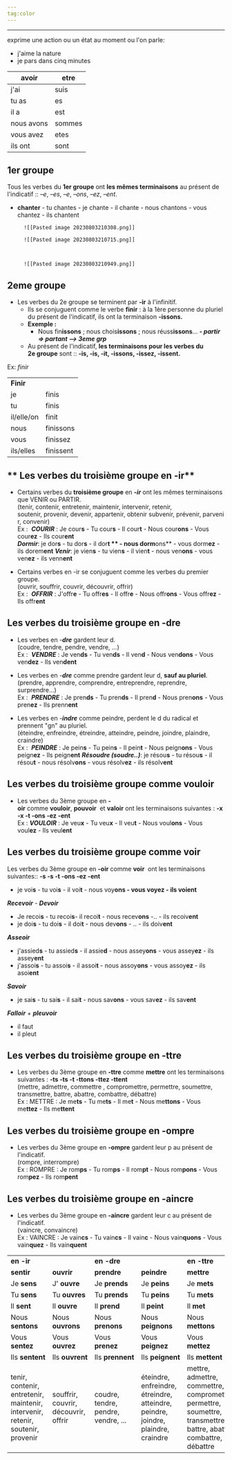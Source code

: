 ```yaml
---
tag:color
---
```


---
exprime une action ou un état au moment ou l'on parle: 
- j'aime la nature
- je pars dans cinq minutes

| **avoir**  | **etre** |
| ---------- | -------- |
| j'ai       | suis     |
| tu as      | es       |
| il a       | est      |
| nous avons | sommes   |
| vous avez  | etes     |
| ils ont    | sont     |

## **1er groupe**
Tous les verbes du **1er groupe** ont **les mêmes terminaisons** au présent de l'indicatif :: _–e_, _–es_, _–e_, _–ons_, _–ez_, _–ent_.	
<!--SR:!2023-08-08,4,270-->
- **chanter** 
		- tu chantes 
		- je chante
		- il chante
		- nous chantons
		- vous chantez
		- ils chantent
		
		![[Pasted image 20230803210308.png]]
		
		![[Pasted image 20230803210715.png]]
		
		
		
		![[Pasted image 20230803210949.png]]

## **2eme groupe**
- Les verbes du 2e groupe se terminent par **-ir** à l'infinitif.
	- Ils se conjuguent comme le verbe **finir** : à la 1ère personne du pluriel du présent de l'indicatif, ils ont la terminaison **-issons.**
	- **Exemple :**  
		- Nous fin**issons** ; nous chois**issons** ; nous réuss**issons**...
	***- partir => partant --> 3eme grp***
	- Au présent de l'indicatif, **les terminaisons pour les verbes du 2e groupe** sont :: **-is, -is, -it, -issons, -issez, -issent.**
<!--SR:!2023-08-08,4,270-->

Ex: *finir*

|            |           |
| ---------- | --------- |
| **Finir**  |           |
| je         | finis     |
| tu         | finis     |
| il/elle/on | finit     |
| nous       | finissons |
| vous       | finissez  |
| ils/elles  | finissent |


## ** Les verbes du troisième groupe en -ir**

- Certains verbes du **troisième groupe** en ***-ir*** ont les mêmes terminaisons que VENIR ou PARTIR.  
    (tenir, contenir, entretenir, maintenir, intervenir, retenir, soutenir, provenir, devenir, appartenir, obtenir subvenir, prévenir, parvenir, convenir)  
    Ex : 
    ***COURIR*** : Je cour**s** - Tu cour**s** - Il cour**t** - Nous cour**ons** - Vous cour**ez** - Ils cour**ent**  
    ***Dormir***: je dor**s** -  tu dor**s** - il dor**t ** - nous dorm**ons** - vous dorm**ez** - ils dorem**ent**
    ***Venir***: je vien**s** - tu vien**s** - il vien**t** - nous ven**ons** - vous ven**ez** - ils venn**ent**

- Certains verbes en -ir se conjuguent comme les verbes du premier groupe.  
    (ouvrir, souffrir, couvrir, découvrir, offrir)  
    Ex : 
    ***OFFRIR*** : J'offr**e** - Tu offr**es** - Il offr**e** - Nous offr**ons** - Vous offr**ez** - Ils offr**ent**

## **Les verbes du troisième groupe en -dre**  

- Les verbes en -***dre*** gardent leur d.  
    (coudre, tendre, pendre, vendre, ...)  
    Ex : 
    ***VENDRE*** : Je ven**ds** - Tu ven**ds** - Il ven**d** - Nous ven**dons** - Vous ven**dez** - Ils ven**dent**  
      
    
- Les verbes en -***dre*** comme prendre gardent leur d, **sauf au pluriel**.  
    (prendre, apprendre, comprendre, entreprendre, reprendre, surprendre...)  
    Ex : 
    ***PRENDRE*** : Je pren**ds** - Tu pren**ds** - Il pren**d** - Nous pren**ons** - Vous pren**ez** - Ils prenn**ent**  
    
- Les verbes en -***indre*** comme peindre, perdent le d du radical et prennent "gn" au pluriel.  
    (éteindre, enfreindre, étreindre, atteindre, peindre, joindre, plaindre, craindre)  
    Ex :
     ***PEINDRE*** : Je pein**s** - Tu pein**s** - Il pein**t** - Nous peign**ons** - Vous peign**ez** - Ils peign**ent**
	***Résoudre (soudre..)***: je résou**s** - tu résou**s** - il résou**t** - nous résolv**ons** - vous résolv**ez** - ils résolv**ent**

## **Les verbes du troisième groupe comme vouloir**
- Les verbes du 3ème groupe en **-oir** comme **vouloir**, **pouvoir**  et **valoir** ont les terminaisons suivantes : **-x -x -t -ons -ez -ent**  
    Ex : ***VOULOIR*** : Je veu**x** - Tu veu**x** - Il veu**t** - Nous voul**ons** - Vous voul**ez** - Ils veul**ent**
## **Les verbes du troisième groupe comme voir**
Les verbes du 3ème groupe en **-oir** comme **voir**  ont les terminaisons suivantes:: **-s -s -t -ons -ez -ent**  
- je voi**s** - tu voi**s** - il voi**t** - nous voy**ons **- vous voy**ez **- ils voi**ent** 

***Recevoir*** - ***Devoir***
- Je recoi**s** - tu recoi**s**- il recoi**t** - nous recev**ons** -.. - ils recoiv**ent**
- je doi**s** - tu doi**s** - il doi**t** - nous dev**ons** - .. - ils doiv**ent**

***Asseoir***
- j'assied**s** - tu assied**s** - il assie**d** - nous assey**ons** - vous assey**ez** - ils assey**ent**
- j'assoi**s** - tu assoi**s** - il assoi**t** - nous assoy**ons** - vous assoy**ez** - ils asoi**ent**

***Savoir***
- je sai**s** - tu sai**s** - il sai**t** - nous sav**ons** - vous sav**ez** - ils sav**ent**

***Falloir*** + ***pleuvoir***
- il faut
- il pleut

## **Les verbes du troisième groupe en -ttre**  

- Les verbes du 3ème groupe en **-ttre** comme **mettre** ont les terminaisons suivantes : **-ts -ts -t -ttons -ttez -ttent**  
    (mettre, admettre, commettre , compromettre, permettre, soumettre, transmettre, battre, abattre, combattre, débattre)  
    Ex : METTRE : Je me**ts** - Tu me**ts** - Il me**t** - Nous me**ttons** - Vous me**ttez** - Ils me**ttent**

## **Les verbes du troisième groupe en -ompre**  

- Les verbes du 3ème groupe en **-ompre** gardent leur p au présent de l'indicatif.  
    (rompre, interrompre)  
    Ex : ROMPRE : Je rom**ps** - Tu rom**ps** - Il rom**pt** - Nous rom**pons** - Vous rom**pez** - Ils rom**pent**

## **Les verbes du troisième groupe en -aincre**  

- Les verbes du 3ème groupe en **-aincre** gardent leur c au présent de l'indicatif.  
    (vaincre, convaincre)  
    Ex : VAINCRE : Je vain**cs** - Tu vain**cs** - Il vain**c** - Nous vain**quons** - Vous vain**quez** - Ils vain**quent**



|   |   |   |   |   |   |   |
|---|---|---|---|---|---|---|
|**en -ir**|   |**en -dre**|   |**en -ttre**|**en -oir**|   |
|**sentir**|**ouvrir**|**prendre**|**peindre**|**mettre**|**voir**|**vouloir**|
|Je **sens**|J' **ouvre**|Je **prends**|Je **peins**|Je **mets**|Je **vois**|Je **veux**|
|Tu **sens**|Tu **ouvres**|Tu **prends**|Tu **peins**|Tu **mets**|Tu **vois**|Tu **veux**|
|Il **sent**|Il **ouvre**|Il **prend**|Il **peint**|Il **met**|Il **voit**|Il **veut**|
|Nous  <br>**sentons**|Nous  <br>**ouvrons**|Nous  <br>**prenons**|Nous  <br>**peignons**|Nous  <br>**mettons**|Nous  <br>**voyons**|Nous  <br>**voulons**|
|Vous  <br>**sentez**|Vous  <br>**ouvrez**|Vous  <br>**prenez**|Vous  <br>**peignez**|Vous  <br>**mettez**|Vous  <br>**voyez**|Vous  <br>**voulez**|
|Ils **sentent**|Ils **ouvrent**|Ils **prennent**|Ils **peignent**|Ils **mettent**|Ils **voient**|Ils **veulent**|
|tenir, contenir, entretenir, maintenir, intervenir, retenir, soutenir, provenir|souffrir, couvrir, découvrir, offrir|coudre, tendre, pendre, vendre, ...|éteindre, enfreindre, étreindre, atteindre, peindre, joindre, plaindre, craindre|mettre, admettre, commettre, compromettre, permettre, soumettre, transmettre, battre, abattre, combattre, débattre|||